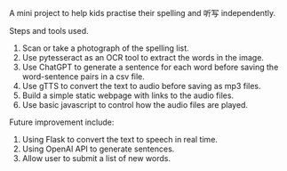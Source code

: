 A mini project to help kids practise their spelling and 听写 independently.

Steps and tools used.

1. Scan or take a photograph of the spelling list.
2. Use pytesseract as an OCR tool to extract the words in the image.
3. Use ChatGPT to generate a sentence for each word before saving the word-sentence pairs in a csv file.
4. Use gTTS to convert the text to audio before saving as mp3 files.
5. Build a simple static webpage with links to the audio files.
6. Use basic javascript to control how the audio files are played.

Future improvement include:
1. Using Flask to convert the text to speech in real time.
2. Using OpenAI API to generate sentences.
3. Allow user to submit a list of new words.